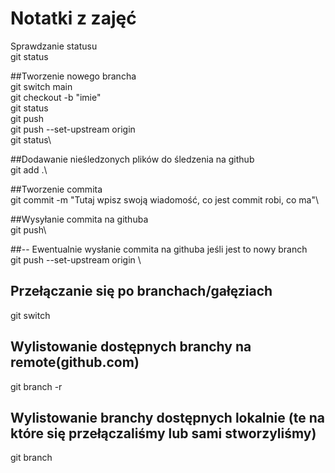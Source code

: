 # Notatki z zajęć
Sprawdzanie statusu\
git status

##Tworzenie nowego brancha \
git switch main\
git checkout -b "imie"\
git status\
git push\
git push --set-upstream origin <nazwa tego brancha>\
git status\


##Dodawanie nieśledzonych plików do śledzenia  na github\
git add .\

##Tworzenie commita\
git commit -m "Tutaj wpisz swoją wiadomość, co jest commit robi, co ma"\

##Wysyłanie commita na githuba\
git push\

##-- Ewentualnie wysłanie commita na githuba jeśli jest to nowy branch\
git push --set-upstream origin <nazwa tego brancha>\

## Przełączanie się po branchach/gałęziach
git switch <nazwa brancha>

## Wylistowanie dostępnych branchy na remote(github.com)
git branch -r 

## Wylistowanie branchy dostępnych lokalnie (te na które się przełączaliśmy lub sami stworzyliśmy)
git branch


